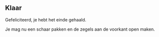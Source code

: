## Klaar

Gefeliciteerd, je hebt het einde gehaald.



Je mag nu een schaar pakken en de zegels aan de voorkant open maken.
